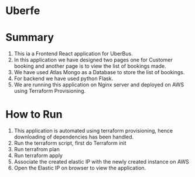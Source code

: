 # Uberfe

# Summary
1. This ia a Frontend React application for UberBus. 
2. In this application we have designed two pages one for Customer booking and another page is to view the list of bookings made. 
3. We have used Atlas Mongo as a Database to store the list of bookings. 
4. For backend we have used python Flask. 
5. We are running this application on Nginx server and deployed on AWS using Terraform Provisioning.

# How to Run
1. This application is automated using terraform provisioning, hence downloading of dependencies has been handled.
2. Run the terraform script, first do Terraform init
3. Run terrafrom plan
4. Run terraform apply
5. Associate the created elastic IP with the newly created instance on AWS
6. Open the Elastic IP on browser to view the application.
